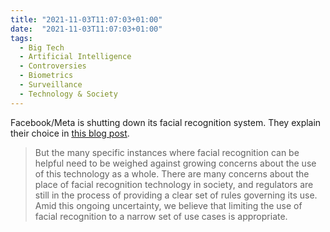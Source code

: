 ```yaml
---
title: "2021-11-03T11:07:03+01:00"
date:  "2021-11-03T11:07:03+01:00"
tags:
  - Big Tech
  - Artificial Intelligence
  - Controversies
  - Biometrics
  - Surveillance
  - Technology & Society
---
```


Facebook/Meta is shutting down its facial recognition system. They explain their choice in [this blog post](https://web.archive.org/web/20211103040733/https://about.fb.com/news/2021/11/update-on-use-of-face-recognition/).

> But the many specific instances where facial recognition can be helpful need to be weighed against growing concerns about the use of this technology as a whole. There are many concerns about the place of facial recognition technology in society, and regulators are still in the process of providing a clear set of rules governing its use. Amid this ongoing uncertainty, we believe that limiting the use of facial recognition to a narrow set of use cases is appropriate.
